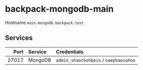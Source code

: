 # backpack-mongodb-main

Hostname `main.mongodb.backpack.test`

## Services

| Port | Service | Credentials
| ---: | :------ | :----------
| 27017 | MongoDB | `admin_shaochohbeix` / `naephaesohno`
